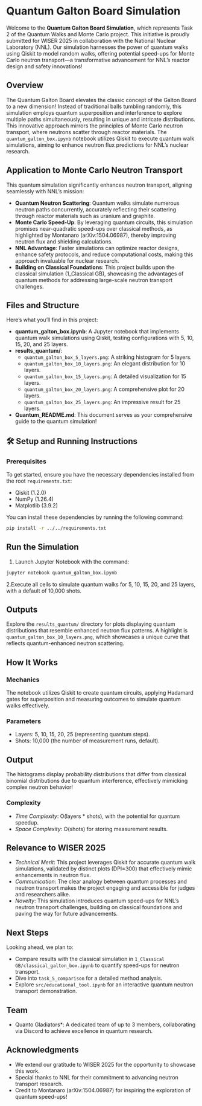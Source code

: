 # Quantum Galton Board Simulation

Welcome to the **Quantum Galton Board Simulation**, which represents Task 2 of the Quantum Walks and Monte Carlo project. This initiative is proudly submitted for WISER 2025 in collaboration with the National Nuclear Laboratory (NNL). Our simulation harnesses the power of quantum walks using Qiskit to model random walks, offering potential speed-ups for Monte Carlo neutron transport—a transformative advancement for NNL’s reactor design and safety innovations!

##  Overview

The Quantum Galton Board elevates the classic concept of the Galton Board to a new dimension! Instead of traditional balls tumbling randomly, this simulation employs quantum superposition and interference to explore multiple paths simultaneously, resulting in unique and intricate distributions. This innovative approach mirrors the principles of Monte Carlo neutron transport, where neutrons scatter through reactor materials. The `quantum_galton_box.ipynb` notebook utilizes Qiskit to execute quantum walk simulations, aiming to enhance neutron flux predictions for NNL’s nuclear research.

##  Application to Monte Carlo Neutron Transport

This quantum simulation significantly enhances neutron transport, aligning seamlessly with NNL’s mission:

- **Quantum Neutron Scattering**: Quantum walks simulate numerous neutron paths concurrently, accurately reflecting their scattering through reactor materials such as uranium and graphite.
- **Monte Carlo Speed-Up**: By leveraging quantum circuits, this simulation promises near-quadratic speed-ups over classical methods, as highlighted by Montanaro (arXiv:1504.06987), thereby improving neutron flux and shielding calculations.
- **NNL Advantage**: Faster simulations can optimize reactor designs, enhance safety protocols, and reduce computational costs, making this approach invaluable for nuclear research.
- **Building on Classical Foundations**: This project builds upon the classical simulation (1_Classical GB), showcasing the advantages of quantum methods for addressing large-scale neutron transport challenges.

##  Files and Structure

Here’s what you’ll find in this project:

- **quantum_galton_box.ipynb**: A Jupyter notebook that implements quantum walk simulations using Qiskit, testing configurations with 5, 10, 15, 20, and 25 layers.
- **results_quantum/**:
  - `quantum_galton_box_5_layers.png`: A striking histogram for 5 layers.
  - `quantum_galton_box_10_layers.png`: An elegant distribution for 10 layers.
  - `quantum_galton_box_15_layers.png`: A detailed visualization for 15 layers.
  - `quantum_galton_box_20_layers.png`: A comprehensive plot for 20 layers.
  - `quantum_galton_box_25_layers.png`: An impressive result for 25 layers.
- **Quantum_README.md**: This document serves as your comprehensive guide to the quantum simulation!

## 🛠️ Setup and Running Instructions

### Prerequisites

To get started, ensure you have the necessary dependencies installed from the root `requirements.txt`:

- Qiskit (1.2.0)
- NumPy (1.26.4)
- Matplotlib (3.9.2)

You can install these dependencies by running the following command:

```bash
pip install -r ../../requirements.txt
```
## Run the Simulation
1. Launch Jupyter Notebook with the command:
```bash
jupyter notebook quantum_galton_box.ipynb
```
2.Execute all cells to simulate quantum walks for 5, 10, 15, 20, and 25 layers, with a default of 10,000 shots.

## Outputs
Explore the `results_quantum/` directory for plots displaying quantum distributions that resemble enhanced neutron flux patterns. A highlight is `quantum_galton_box_10_layers.png`, which showcases a unique curve that reflects quantum-enhanced neutron scattering.

## How It Works
### Mechanics
The notebook utilizes Qiskit to create quantum circuits, applying Hadamard gates for superposition and measuring outcomes to simulate quantum walks effectively.

### Parameters
- Layers: 5, 10, 15, 20, 25 (representing quantum steps).
- Shots: 10,000 (the number of measurement runs, default).
## Output
The histograms display probability distributions that differ from classical binomial distributions due to quantum interference, effectively mimicking complex neutron behavior!

### Complexity
- *Time Complexity*: O(layers * shots), with the potential for quantum speedup.
- *Space Complexity*: O(shots) for storing measurement results.
 ## Relevance to WISER 2025
- *Technical Merit*: This project leverages Qiskit for accurate quantum walk simulations, validated by distinct plots (DPI=300) that effectively mimic enhancements in neutron flux.
- *Communication*: The clear analogy between quantum processes and neutron transport makes the project engaging and accessible for judges and researchers alike.
- *Novelty*: This simulation introduces quantum speed-ups for NNL’s neutron transport challenges, building on classical foundations and paving the way for future advancements.
##  Next Steps
Looking ahead, we plan to:

- Compare results with the classical simulation in `1_Classical GB/classical_galton_box.ipynb` to quantify speed-ups for neutron transport.
- Dive into `task_5_comparison` for a detailed method analysis.
- Explore `src/educational_tool.ipynb` for an interactive quantum neutron transport demonstration.
## Team
* Quanto Gladiators*: A dedicated team of up to 3 members, collaborating via Discord to achieve excellence in quantum research.
## Acknowledgments
- We extend our gratitude to WISER 2025 for the opportunity to showcase this work.
- Special thanks to NNL for their commitment to advancing neutron transport research.
- Credit to Montanaro (arXiv:1504.06987) for inspiring the exploration of quantum speed-ups!

